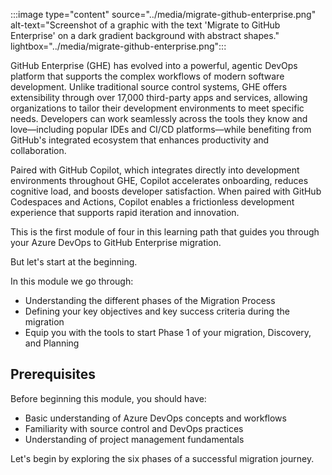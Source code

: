 :::image type="content" source="../media/migrate-github-enterprise.png" alt-text="Screenshot of a graphic with the text 'Migrate to GitHub Enterprise' on a dark gradient background with abstract shapes." lightbox="../media/migrate-github-enterprise.png":::

GitHub Enterprise (GHE) has evolved into a powerful, agentic DevOps platform that supports the complex workflows of modern software development. Unlike traditional source control systems, GHE offers extensibility through over 17,000 third-party apps and services, allowing organizations to tailor their development environments to meet specific needs. Developers can work seamlessly across the tools they know and love—including popular IDEs and CI/CD platforms—while benefiting from GitHub's integrated ecosystem that enhances productivity and collaboration. 

Paired with GitHub Copilot, which integrates directly into development environments throughout GHE, Copilot accelerates onboarding, reduces cognitive load, and boosts developer satisfaction. When paired with GitHub Codespaces and Actions, Copilot enables a frictionless development experience that supports rapid iteration and innovation.

This is the first module of four in this learning path that guides you through your Azure DevOps to GitHub Enterprise migration.

But let's start at the beginning.

In this module we go through:

- Understanding the different phases of the Migration Process
- Defining your key objectives and key success criteria during the migration
- Equip you with the tools to start Phase 1 of your migration, Discovery, and Planning

## Prerequisites

Before beginning this module, you should have:

- Basic understanding of Azure DevOps concepts and workflows
- Familiarity with source control and DevOps practices
- Understanding of project management fundamentals

Let's begin by exploring the six phases of a successful migration journey.